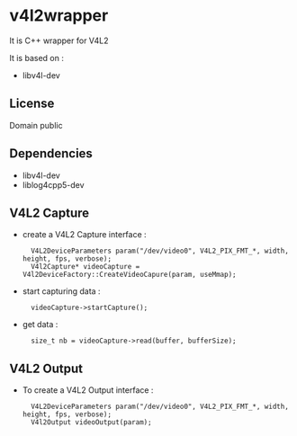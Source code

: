 
v4l2wrapper
====================

It is C++ wrapper for V4L2

It is based on :
- libv4l-dev 

License
------------
Domain public 

Dependencies
------------
 - libv4l-dev
 - liblog4cpp5-dev
 
V4L2 Capture
-------------
 - create a V4L2 Capture interface :

         V4L2DeviceParameters param("/dev/video0", V4L2_PIX_FMT_*, width, height, fps, verbose);
         V4l2Capture* videoCapture = V4l2DeviceFactory::CreateVideoCapure(param, useMmap);

 - start capturing data :

         videoCapture->startCapture();

 - get data :

         size_t nb = videoCapture->read(buffer, bufferSize);

V4L2 Output
-------------
 - To create a V4L2 Output interface :

         V4L2DeviceParameters param("/dev/video0", V4L2_PIX_FMT_*, width, height, fps, verbose);
         V4l2Output videoOutput(param);

